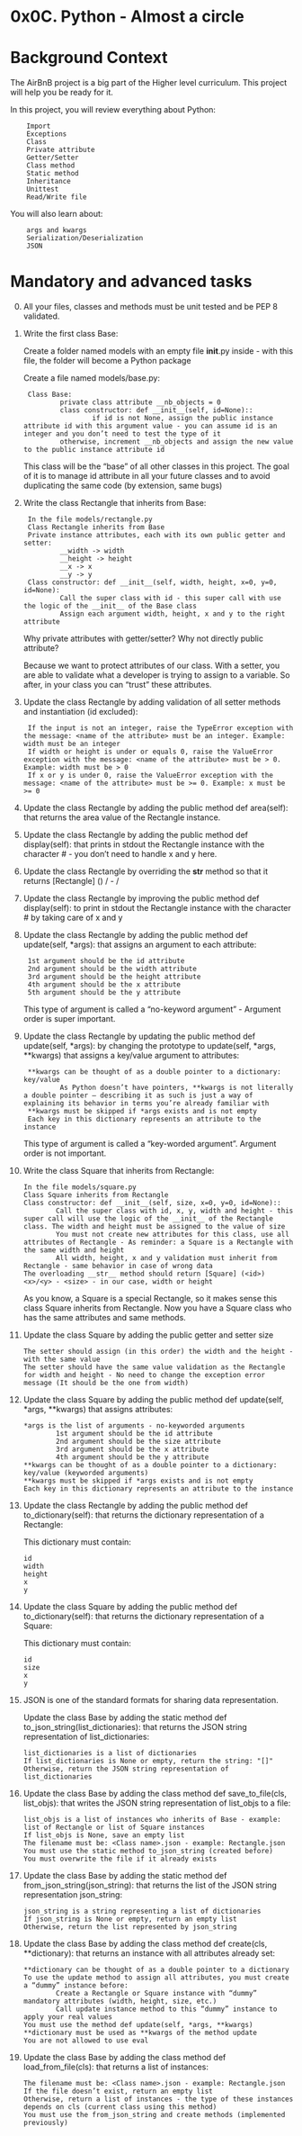 # 0x0C. Python - Almost a circle

# Background Context

The AirBnB project is a big part of the Higher level curriculum. This project will help you be ready for it.

In this project, you will review everything about Python:

        Import
        Exceptions
        Class
        Private attribute
        Getter/Setter
        Class method
        Static method
        Inheritance
        Unittest
        Read/Write file
        
You will also learn about:

        args and kwargs
        Serialization/Deserialization
        JSON

        
# Mandatory and advanced tasks

0. All your files, classes and methods must be unit tested and be PEP 8 validated.


1. Write the first class Base:

   Create a folder named models with an empty file __init__.py inside - with this file, the folder will become a Python package

   Create a file named models/base.py:

        Class Base:
                private class attribute __nb_objects = 0
                class constructor: def __init__(self, id=None)::
                        if id is not None, assign the public instance attribute id with this argument value - you can assume id is an integer and you don’t need to test the type of it
                otherwise, increment __nb_objects and assign the new value to the public instance attribute id

    This class will be the “base” of all other classes in this project. The goal of it is to manage id attribute in all your future classes and to avoid duplicating the same code (by extension, same bugs)

2. Write the class Rectangle that inherits from Base:

        In the file models/rectangle.py
        Class Rectangle inherits from Base
        Private instance attributes, each with its own public getter and setter:
                __width -> width
                __height -> height
                __x -> x
                __y -> y
        Class constructor: def __init__(self, width, height, x=0, y=0, id=None):
                Call the super class with id - this super call with use the logic of the __init__ of the Base class
                Assign each argument width, height, x and y to the right attribute

    Why private attributes with getter/setter? Why not directly public attribute?

    Because we want to protect attributes of our class. With a setter, you are able to validate what a developer is trying to assign to a variable. So after, in your class you can “trust” these attributes.

3. Update the class Rectangle by adding validation of all setter methods and instantiation (id excluded):

        If the input is not an integer, raise the TypeError exception with the message: <name of the attribute> must be an integer. Example: width must be an integer
        If width or height is under or equals 0, raise the ValueError exception with the message: <name of the attribute> must be > 0. Example: width must be > 0
        If x or y is under 0, raise the ValueError exception with the message: <name of the attribute> must be >= 0. Example: x must be >= 0
  
4. Update the class Rectangle by adding the public method def area(self): that returns the area value of the Rectangle instance.

  
5. Update the class Rectangle by adding the public method def display(self): that prints in stdout the Rectangle instance with the character # - you don’t need to handle x and y here.


6. Update the class Rectangle by overriding the __str__ method so that it returns [Rectangle] (<id>) <x>/<y> - <width>/<height>

        
7. Update the class Rectangle by improving the public method def display(self): to print in stdout the Rectangle instance with the character # by taking care of x and y

        
8. Update the class Rectangle by adding the public method def update(self, *args): that assigns an argument to each attribute:

        1st argument should be the id attribute
        2nd argument should be the width attribute
        3rd argument should be the height attribute
        4th argument should be the x attribute
        5th argument should be the y attribute

    This type of argument is called a “no-keyword argument” - Argument order is super important.
        
9. Update the class Rectangle by updating the public method def update(self, *args): by changing the prototype to update(self, *args, **kwargs) that assigns a key/value argument to attributes:

        **kwargs can be thought of as a double pointer to a dictionary: key/value
                As Python doesn’t have pointers, **kwargs is not literally a double pointer – describing it as such is just a way of explaining its behavior in terms you’re already familiar with
        **kwargs must be skipped if *args exists and is not empty
        Each key in this dictionary represents an attribute to the instance

    This type of argument is called a “key-worded argument”. Argument order is not important.
        
10. Write the class Square that inherits from Rectangle:

        In the file models/square.py
        Class Square inherits from Rectangle
        Class constructor: def __init__(self, size, x=0, y=0, id=None)::
                Call the super class with id, x, y, width and height - this super call will use the logic of the __init__ of the Rectangle class. The width and height must be assigned to the value of size
                You must not create new attributes for this class, use all attributes of Rectangle - As reminder: a Square is a Rectangle with the same width and height
                All width, height, x and y validation must inherit from Rectangle - same behavior in case of wrong data
        The overloading __str__ method should return [Square] (<id>) <x>/<y> - <size> - in our case, width or height

    As you know, a Square is a special Rectangle, so it makes sense this class Square inherits from Rectangle. Now you have a Square class who has the same attributes and same methods.
        
11. Update the class Square by adding the public getter and setter size

        The setter should assign (in this order) the width and the height - with the same value
        The setter should have the same value validation as the Rectangle for width and height - No need to change the exception error message (It should be the one from width)

12. Update the class Square by adding the public method def update(self, *args, **kwargs) that assigns attributes:

        *args is the list of arguments - no-keyworded arguments
                1st argument should be the id attribute
                2nd argument should be the size attribute
                3rd argument should be the x attribute
                4th argument should be the y attribute
        **kwargs can be thought of as a double pointer to a dictionary: key/value (keyworded arguments)
        **kwargs must be skipped if *args exists and is not empty
        Each key in this dictionary represents an attribute to the instance
        
13. Update the class Rectangle by adding the public method def to_dictionary(self): that returns the dictionary representation of a Rectangle:

    This dictionary must contain:

        id
        width
        height
        x
        y
        
14. Update the class Square by adding the public method def to_dictionary(self): that returns the dictionary representation of a Square:

    This dictionary must contain:

        id
        size
        x
        y
        
15. JSON is one of the standard formats for sharing data representation.

    Update the class Base by adding the static method def to_json_string(list_dictionaries): that returns the JSON string representation of list_dictionaries:

        list_dictionaries is a list of dictionaries
        If list_dictionaries is None or empty, return the string: "[]"
        Otherwise, return the JSON string representation of list_dictionaries
        
16. Update the class Base by adding the class method def save_to_file(cls, list_objs): that writes the JSON string representation of list_objs to a file:

        list_objs is a list of instances who inherits of Base - example: list of Rectangle or list of Square instances
        If list_objs is None, save an empty list
        The filename must be: <Class name>.json - example: Rectangle.json
        You must use the static method to_json_string (created before)
        You must overwrite the file if it already exists
        
17. Update the class Base by adding the static method def from_json_string(json_string): that returns the list of the JSON string representation json_string:

        json_string is a string representing a list of dictionaries
        If json_string is None or empty, return an empty list
        Otherwise, return the list represented by json_string
        
18. Update the class Base by adding the class method def create(cls, **dictionary): that returns an instance with all attributes already set:

        **dictionary can be thought of as a double pointer to a dictionary
        To use the update method to assign all attributes, you must create a “dummy” instance before:
                Create a Rectangle or Square instance with “dummy” mandatory attributes (width, height, size, etc.)
                Call update instance method to this “dummy” instance to apply your real values
        You must use the method def update(self, *args, **kwargs)
        **dictionary must be used as **kwargs of the method update
        You are not allowed to use eval
        
19. Update the class Base by adding the class method def load_from_file(cls): that returns a list of instances:

        The filename must be: <Class name>.json - example: Rectangle.json
        If the file doesn’t exist, return an empty list
        Otherwise, return a list of instances - the type of these instances depends on cls (current class using this method)
        You must use the from_json_string and create methods (implemented previously)
